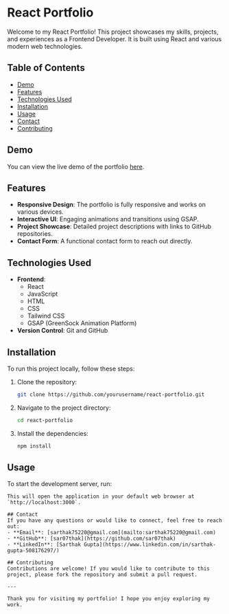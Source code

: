 # React Portfolio

Welcome to my React Portfolio! This project showcases my skills, projects, and experiences as a Frontend Developer. It is built using React and various modern web technologies.

## Table of Contents

- [Demo](#demo)
- [Features](#features)
- [Technologies Used](#technologies-used)
- [Installation](#installation)
- [Usage](#usage)
- [Contact](#contact)
- [Contributing](#contributing)

## Demo

You can view the live demo of the portfolio [here](https://your-portfolio-link.com).

## Features

- **Responsive Design**: The portfolio is fully responsive and works on various devices.
- **Interactive UI**: Engaging animations and transitions using GSAP.
- **Project Showcase**: Detailed project descriptions with links to GitHub repositories.
- **Contact Form**: A functional contact form to reach out directly.

## Technologies Used

- **Frontend**:
  - React
  - JavaScript
  - HTML
  - CSS
  - Tailwind CSS
  - GSAP (GreenSock Animation Platform)
- **Version Control**: Git and GitHub

## Installation

To run this project locally, follow these steps:

1. Clone the repository:
   ```bash
   git clone https://github.com/yourusername/react-portfolio.git
   ```
2. Navigate to the project directory:
   ```bash
   cd react-portfolio
   ```
3. Install the dependencies:
   ```bash
   npm install
   ```

## Usage

To start the development server, run:

```
This will open the application in your default web browser at `http://localhost:3000`.

## Contact
If you have any questions or would like to connect, feel free to reach out:
- **Email**: [sarthak75220@gmail.com](mailto:sarthak75220@gmail.com)
- **GitHub**: [sar07thak](https://github.com/sar07thak)
- **LinkedIn**: [Sarthak Gupta](https://www.linkedin.com/in/sarthak-gupta-508176297/)

## Contributing
Contributions are welcome! If you would like to contribute to this project, please fork the repository and submit a pull request.

---

Thank you for visiting my portfolio! I hope you enjoy exploring my work.
```

